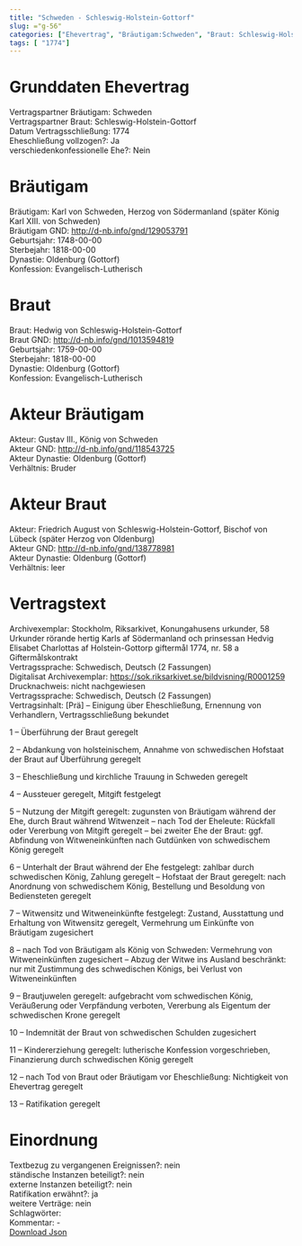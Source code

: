 ```yaml
---
title: "Schweden - Schleswig-Holstein-Gottorf"
slug: ="g-56"
categories: ["Ehevertrag", "Bräutigam:Schweden", "Braut: Schleswig-Holstein-Gottorf", "Eheschließung vollzogen?:Ja", "verschiedenkonfessionelle Ehe?:Nein", "Dynastie Bräutigam:Oldenburg (Gottorf)", "Akteur Bräutigam:Gustav III., König von Schweden", "Akteur Braut:Friedrich August von Schleswig-Holstein-Gottorf, Bischof von Lübeck (später Herzog von Oldenburg)", "Textbezug?:nein", "Ständisch?:nein", "Ratifikation?:ja", "Sonstiges?:nein", "Bräutigam:Schweden", "Braut: Schleswig-Holstein-Gottorf"]
tags: [ "1774"]
---
```

<!--more-->

# Grunddaten Ehevertrag

Vertragspartner Bräutigam: Schweden<br>
Vertragspartner Braut: Schleswig-Holstein-Gottorf<br>
Datum Vertragsschließung: 1774<br>
Eheschließung vollzogen?: Ja<br>
verschiedenkonfessionelle Ehe?: Nein<br>
# Bräutigam

Bräutigam: Karl von Schweden, Herzog von Södermanland (später König Karl XIII. von Schweden)<br>
Bräutigam GND: http://d-nb.info/gnd/129053791<br>
Geburtsjahr: 1748-00-00<br>
Sterbejahr: 1818-00-00<br>
Dynastie: Oldenburg (Gottorf)<br>
Konfession: Evangelisch-Lutherisch<br>
# Braut

Braut: Hedwig von Schleswig-Holstein-Gottorf<br>
Braut GND: http://d-nb.info/gnd/1013594819<br>
Geburtsjahr: 1759-00-00<br>
Sterbejahr: 1818-00-00<br>
Dynastie: Oldenburg (Gottorf)<br>
Konfession: Evangelisch-Lutherisch<br>
# Akteur Bräutigam

Akteur: Gustav III., König von Schweden<br>
Akteur GND: http://d-nb.info/gnd/118543725<br>
Akteur Dynastie: Oldenburg (Gottorf)<br>
Verhältnis: Bruder<br>
# Akteur Braut

Akteur: Friedrich August von Schleswig-Holstein-Gottorf, Bischof von Lübeck (später Herzog von Oldenburg)<br>
Akteur GND: http://d-nb.info/gnd/138778981<br>
Akteur Dynastie: Oldenburg (Gottorf)<br>
Verhältnis: leer<br>
# Vertragstext

Archivexemplar: Stockholm, Riksarkivet, Konungahusens urkunder, 58 Urkunder rörande hertig Karls af Södermanland och prinsessan Hedvig Elisabet Charlottas af Holstein-Gottorp giftermål 1774, nr. 58 a Giftermålskontrakt<br>
Vertragssprache: Schwedisch, Deutsch (2 Fassungen)<br>
Digitalisat Archivexemplar: https://sok.riksarkivet.se/bildvisning/R0001259<br>
Drucknachweis: nicht nachgewiesen<br>
Vertragssprache: Schwedisch, Deutsch (2 Fassungen)<br>
Vertragsinhalt: [Prä] – Einigung über Eheschließung, Ernennung von Verhandlern, Vertragsschließung bekundet

1 – Überführung der Braut geregelt

2 – Abdankung von holsteinischem, Annahme von schwedischen Hofstaat der Braut auf Überführung geregelt

3 – Eheschließung und kirchliche Trauung in Schweden geregelt

4 – Aussteuer geregelt, Mitgift festgelegt

5 – Nutzung der Mitgift geregelt:  zugunsten von Bräutigam während der Ehe, durch Braut während Witwenzeit  – nach Tod der Eheleute: Rückfall oder Vererbung von Mitgift geregelt – bei zweiter Ehe der Braut: ggf. Abfindung von Witweneinkünften nach Gutdünken von schwedischem König geregelt

6 – Unterhalt der Braut während der Ehe festgelegt: zahlbar durch schwedischen König, Zahlung geregelt – Hofstaat der Braut geregelt: nach Anordnung von schwedischem König, Bestellung und Besoldung von Bediensteten geregelt

7 – Witwensitz und Witweneinkünfte festgelegt: Zustand, Ausstattung und Erhaltung von Witwensitz geregelt, Vermehrung um Einkünfte von Bräutigam zugesichert

8 – nach Tod von Bräutigam als König von Schweden: Vermehrung von Witweneinkünften zugesichert – Abzug der Witwe ins Ausland beschränkt: nur mit Zustimmung des schwedischen Königs, bei Verlust von Witweneinkünften

9 – Brautjuwelen geregelt: aufgebracht vom schwedischen König, Veräußerung oder Verpfändung verboten, Vererbung als Eigentum der schwedischen Krone geregelt

10 – Indemnität der Braut von schwedischen Schulden zugesichert

11 – Kindererziehung geregelt: lutherische Konfession vorgeschrieben, Finanzierung durch schwedischen König geregelt

12 – nach Tod von Braut oder Bräutigam vor Eheschließung: Nichtigkeit von Ehevertrag geregelt

13 – Ratifikation geregelt
<br>
# Einordnung

Textbezug zu vergangenen Ereignissen?: nein<br>
ständische Instanzen beteiligt?: nein<br>
externe Instanzen beteiligt?: nein<br>
Ratifikation erwähnt?: ja<br>
weitere Verträge: nein<br>
Schlagwörter: <br>
Kommentar: -<br>
[Download Json](/vertraege/vertrag-56.json)